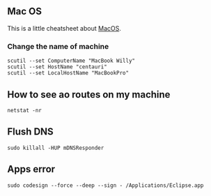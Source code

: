 ## Mac OS


This is a little cheatsheet about [MacOS](https://en.wikipedia.org/wiki/MacOS).

### Change the name of machine
```
scutil --set ComputerName "MacBook Willy"
scutil --set HostName "centauri"
scutil --set LocalHostName "MacBookPro"
```
## How to see ao routes on my machine
```
netstat -nr
```

## Flush DNS
```
sudo killall -HUP mDNSResponder
```

## Apps error
```
sudo codesign --force --deep --sign - /Applications/Eclipse.app
```
